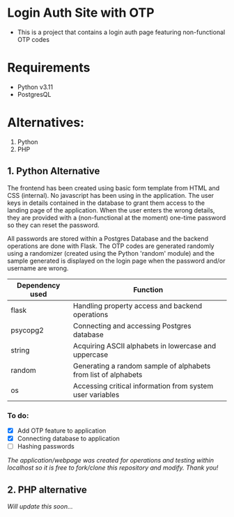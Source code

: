 # Login Auth Site with OTP
- This is a project that contains a login auth page featuring non-functional OTP codes

# Requirements
- Python v3.11
- PostgresQL

# Alternatives: 
1. Python
2. PHP

## 1. Python Alternative
The frontend has been created using basic form template from HTML and CSS (internal). No javascript has been using in the application.
The user keys in details contained in the database to grant them access to the landing page of the application. When the user enters the wrong details, they are provided with a (non-functional at the moment) one-time password so they can reset the password.

All passwords are stored within a Postgres Database and the backend operations are done with Flask. The OTP codes are generated randomly using a randomizer (created using the Python 'random' module) and the sample generated is displayed on the login page when the password and/or username are wrong.

| Dependency used | Function                                                       |
| ---------- | -------------------------------------------------------------- |
| flask      | Handling property access and backend operations                |
| psycopg2   | Connecting and accessing Postgres database                     |
| string     | Acquiring ASCII alphabets in lowercase and uppercase           |
| random     | Generating a random sample of alphabets from list of alphabets |
| os         | Accessing critical information from system user variables      |

### To do:
- [x] Add OTP feature to application
- [x] Connecting database to application
- [ ] Hashing passwords

_The application/webpage was created for operations and testing within localhost so it is free to fork/clone this repository and modify. Thank you!_

## 2. PHP alternative

_Will update this soon..._
